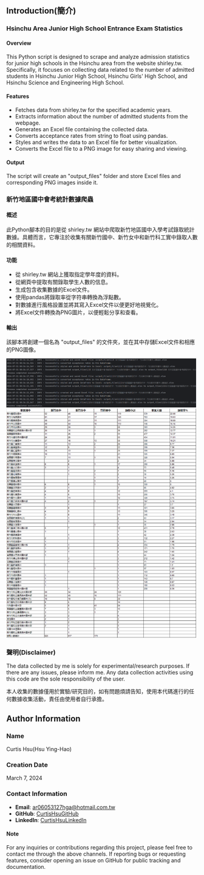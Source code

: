## Introduction(簡介)

### Hsinchu Area Junior High School Entrance Exam Statistics
#### Overview
This Python script is designed to scrape and analyze admission statistics for junior high schools in the Hsinchu area from the website shirley.tw. Specifically, it focuses on collecting data related to the number of admitted students in Hsinchu Junior High School, Hsinchu Girls' High School, and Hsinchu Science and Engineering High School.

#### Features
* Fetches data from shirley.tw for the specified academic years.
* Extracts information about the number of admitted students from the webpage.
* Generates an Excel file containing the collected data.
* Converts acceptance rates from string to float using pandas.
* Styles and writes the data to an Excel file for better visualization.
* Converts the Excel file to a PNG image for easy sharing and viewing.

#### Output
The script will create an "output_files" folder and store Excel files and corresponding PNG images inside it.

###  新竹地區國中會考統計數據爬蟲
#### 概述
此Python腳本的目的是從 shirley.tw 網站中爬取新竹地區國中入學考試錄取統計數據。具體而言，它專注於收集有關新竹國中、新竹女中和新竹科工實中錄取人數的相關資料。

#### 功能
* 從 shirley.tw 網站上獲取指定學年度的資料。
* 從網頁中提取有關錄取學生人數的信息。
* 生成包含收集數據的Excel文件。
* 使用pandas將錄取率從字符串轉換為浮點數。
* 對數據進行風格設置並將其寫入Excel文件以便更好地視覺化。
* 將Excel文件轉換為PNG圖片，以便輕鬆分享和查看。

#### 輸出
該腳本將創建一個名為 "output_files" 的文件夾，並在其中存儲Excel文件和相應的PNG圖像。

<img src="readme_files/crawler_process.png" alt="crawler process" width="500">
<img src="readme_files/output_example.png" alt="output example" width="500">

### 聲明(Disclaimer)

The data collected by me is solely for experimental/research purposes. If there are any issues, please inform me. Any data collection activities using this code are the sole responsibility of the user.

本人收集的數據僅用於實驗/研究目的，如有問題煩請告知，使用本代碼進行的任何數據收集活動，責任由使用者自行承擔。

## Author Information

### Name
Curtis Hsu(Hsu Ying-Hao)

### Creation Date
March 7, 2024

### Contact Information
- **Email**: ar06053127hga@hotmail.com.tw
- **GitHub**: [CurtisHsuGitHub](https://github.com/Curtis081)
- **LinkedIn**: [CurtisHsuLinkedIn](https://www.linkedin.com/in/yinghaohsu/)

#### Note
For any inquiries or contributions regarding this project, please feel free to contact me through the above channels. If reporting bugs or requesting features, consider opening an issue on GitHub for public tracking and documentation.
